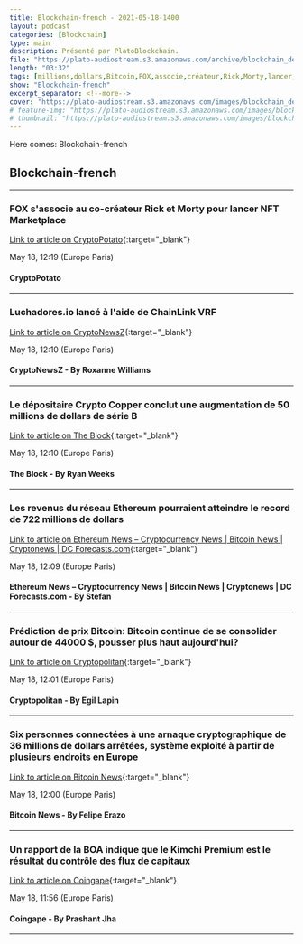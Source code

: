 ```yaml
---
title: Blockchain-french - 2021-05-18-1400
layout: podcast
categories: [Blockchain]
type: main
description: Présenté par PlatoBlockchain.
file: "https://plato-audiostream.s3.amazonaws.com/archive/blockchain_dev_fr-2021-05-18-1400.mp3" 
length: "03:32"
tags: [millions,dollars,Bitcoin,FOX,associe,créateur,Rick,Morty,lancer,NFT,Marketplace,]
show: "Blockchain-french"
excerpt_separator: <!--more-->
cover: "https://plato-audiostream.s3.amazonaws.com/images/blockchain_dev_fr-2021-05-18-1400.png"
# feature-img: "https://plato-audiostream.s3.amazonaws.com/images/blockchain_dev_fr-2021-05-18-1400.png"
# thumbnail: "https://plato-audiostream.s3.amazonaws.com/images/blockchain_dev_fr-2021-05-18-1400_t.png"
---
```


Here comes: Blockchain-french
<!--more-->
## Blockchain-french

----  



### FOX s&#39;associe au co-créateur Rick et Morty pour lancer NFT Marketplace  

[Link to article on CryptoPotato](https://cryptopotato.com/fox-partners-with-rick-and-morty-co-creator-to-launch-nft-marketplace/){:target="_blank"}  

May 18, 12:19 (Europe Paris)

#### CryptoPotato  

----  


### Luchadores.io lancé à l&#39;aide de ChainLink VRF  

[Link to article on CryptoNewsZ](https://www.cryptonewsz.com/luchadores-io-launched-using-chainlink-vrf/){:target="_blank"}  

May 18, 12:10 (Europe Paris)

#### CryptoNewsZ - By Roxanne Williams  

----  


### Le dépositaire Crypto Copper conclut une augmentation de 50 millions de dollars de série B  

[Link to article on The Block](https://www.theblockcrypto.com/linked/105168/crypto-custodian-copper-closes-50-million-series-b-raise?utm_source=rss&utm_medium=rss){:target="_blank"}  

May 18, 12:10 (Europe Paris)

#### The Block - By Ryan Weeks  

----  


### Les revenus du réseau Ethereum pourraient atteindre le record de 722 millions de dollars  

[Link to article on Ethereum News – Cryptocurrency News | Bitcoin News | Cryptonews | DC Forecasts.com](https://www.dcforecasts.com/ethereum-news/ethereum-network-revenue-could-breach-record-722-million/){:target="_blank"}  

May 18, 12:09 (Europe Paris)

#### Ethereum News – Cryptocurrency News | Bitcoin News | Cryptonews | DC Forecasts.com - By Stefan  

----  


### Prédiction de prix Bitcoin: Bitcoin continue de se consolider autour de 44000 $, pousser plus haut aujourd&#39;hui?  

[Link to article on Cryptopolitan](https://www.cryptopolitan.com/bitcoin-price-prediction-2021-05-18/){:target="_blank"}  

May 18, 12:01 (Europe Paris)

#### Cryptopolitan - By Egil Lapin  

----  


### Six personnes connectées à une arnaque cryptographique de 36 millions de dollars arrêtées, système exploité à partir de plusieurs endroits en Europe  

[Link to article on Bitcoin News](https://news.bitcoin.com/six-people-connected-to-a-36m-crypto-scam-arrested-scheme-operated-from-multiple-locations-in-europe/){:target="_blank"}  

May 18, 12:00 (Europe Paris)

#### Bitcoin News - By Felipe Erazo  

----  


### Un rapport de la BOA indique que le Kimchi Premium est le résultat du contrôle des flux de capitaux  

[Link to article on Coingape](https://coingape.com/boa-report-says-kimchi-premium-result-of-capital-flow-control/){:target="_blank"}  

May 18, 11:56 (Europe Paris)

#### Coingape - By Prashant Jha  

----  
  